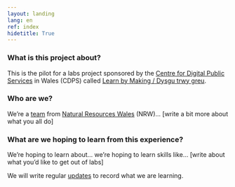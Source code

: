 ```yaml
---
layout: landing
lang: en
ref: index
hidetitle: True
---
```


### What is this project about?

This is the pilot for a labs project sponsored by the [Centre for Digital Public Services](https://digitalpublicservices.gov.wales/) in Wales (CDPS) called [Learn by Making / Dysgu trwy greu](https://learnbymaking.wales/en/).

### Who are we?

We’re a [team](/test-.github.io/en/team) from [Natural Resources Wales](https://naturalresources.wales/?lang=en) (NRW)... [write a bit more about what you all do]

### What are we hoping to learn from this experience?

We’re hoping to learn about… we’re hoping to learn skills like… [write about what you’d like to get out of labs]

We will write regular [updates](/test-.github.io/en/updates) to record what we are learning.
